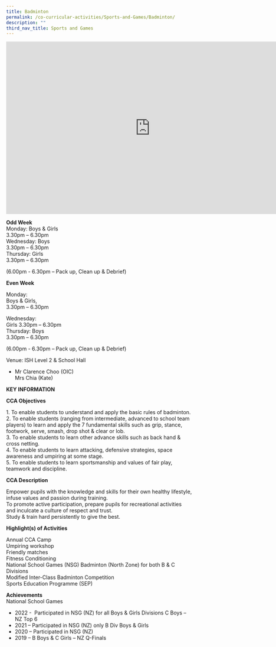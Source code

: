 ```yaml
---
title: Badminton
permalink: /co-curricular-activities/Sports-and-Games/Badminton/
description: ""
third_nav_title: Sports and Games
---
```

<iframe allowfullscreen="true" height="467" width="780" frameborder="0" src="https://docs.google.com/presentation/d/e/2PACX-1vTZd6QrG2TlF6RWsN-ksW6KFSePq1TXIMG2pYuWCdUKutXMZPBO2vJcvv2c1cidhTH_k09XJilwSZz3/embed?start=true&amp;loop=true&amp;delayms=5000"></iframe>

**Odd Week**<br>
Monday: Boys &amp; Girls  
3.30pm – 6.30pm  
Wednesday: Boys<br>
3.30pm – 6.30pm  
Thursday: Girls<br>
 3.30pm – 6.30pm

(6.00pm - 6.30pm – Pack up, Clean up &amp; Debrief)

**Even Week**

Monday: 
<br>Boys &amp; Girls,  
3.30pm – 6.30pm  

Wednesday: 
<br>Girls
3.30pm – 6.30pm  
Thursday: Boys
<br>3.30pm – 6.30pm

(6.00pm - 6.30pm – Pack up, Clean up &amp; Debrief)


Venue: ISH Level 2 &amp; School Hall


*  Mr Clarence Choo (OIC)  
    Mrs Chia (Kate)
		
**KEY INFORMATION**

**CCA Objectives**

1\. To enable students to understand and apply the basic rules of badminton.<br>
2\. To enable students (ranging from intermediate, advanced to school team players) to learn and apply the 7 fundamental skills such as grip, stance, footwork, serve, smash, drop shot &amp; clear or lob.<br>
3\. To enable students to learn other advance skills such as back hand &amp; cross netting.<br>
4\. To enable students to learn attacking, defensive strategies, space awareness and umpiring at some stage.<br>
5\. To enable students to learn sportsmanship and values of fair play, teamwork and discipline.

**CCA Description**

Empower pupils with the knowledge and skills for their own healthy lifestyle, infuse values and passion during training.<br>
To promote active participation, prepare pupils for recreational activities and inculcate a culture of respect and trust.<br>
Study &amp; train hard persistently to give the best.

**Highlight(s) of Activities**

Annual CCA Camp<br>
Umpiring workshop<br>
Friendly matches<br>
Fitness Conditioning<br>
National School Games (NSG) Badminton (North Zone) for both B &amp; C Divisions<br>
Modified Inter-Class Badminton Competition<br>
Sports Education Programme (SEP)

**Achievements**<br>
National School Games<br>
*   2022 -&nbsp; Participated in NSG (NZ) for all Boys &amp; Girls Divisions C Boys – NZ Top 6<br>
*   2021 – Participated in NSG (NZ) only B Div Boys &amp; Girls<br>
*   2020 – Participated in NSG (NZ)<br>
*   2019 – B Boys &amp; C Girls – NZ Q-Finals